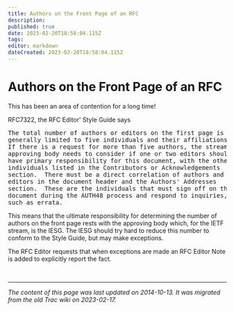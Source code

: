 ```yaml
---
title: Authors on the Front Page of an RFC
description: 
published: true
date: 2023-02-20T18:58:04.115Z
tags: 
editor: markdown
dateCreated: 2023-02-20T18:58:04.115Z
---
```


# Authors on the Front Page of an RFC

This has been an area of contention for a long time!

RFC7322, the RFC Editor' Style Guide says
&nbsp;
<pre>
The total number of authors or editors on the first page is
generally limited to five individuals and their affiliations.
If there is a request for more than five authors, the stream-
approving body needs to consider if one or two editors should
have primary responsibility for this document, with the other
individuals listed in the Contributors or Acknowledgements
section.  There must be a direct correlation of authors and
editors in the document header and the Authors' Addresses
section.  These are the individuals that must sign off on the
document during the AUTH48 process and respond to inquiries,
such as errata.
</pre>

This means that the ultimate responsibility for determining the number of authors on the front page rests with the approving body which, for the IETF stream, is the IESG. The IESG should try hard to reduce this number to conform to the Style Guide, but may make exceptions.

The RFC Editor requests that when exceptions are made an RFC Editor Note is added to explicitly report the fact.

&nbsp;
&nbsp;
&nbsp;

---

*The content of this page was last updated on 2014-10-13. It was migrated from the old Trac wiki on 2023-02-17.*